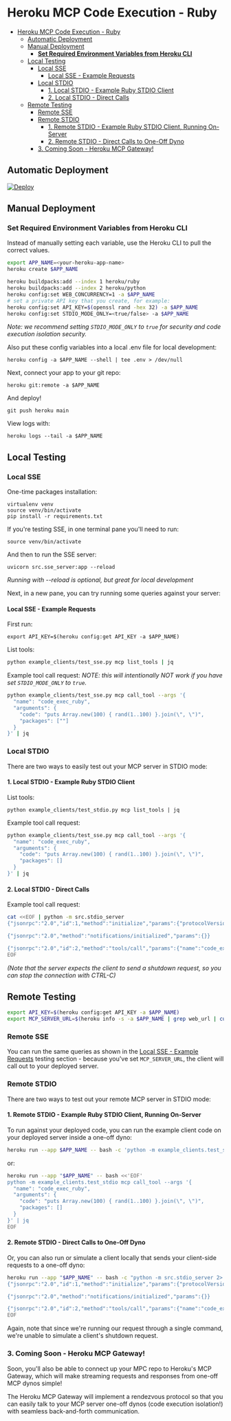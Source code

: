 
# Heroku MCP Code Execution - Ruby

- [Heroku MCP Code Execution - Ruby](#heroku-mcp-code-execution---ruby)
  - [Automatic Deployment](#automatic-deployment)
  - [Manual Deployment](#manual-deployment)
    - [**Set Required Environment Variables from Heroku CLI**](#set-required-environment-variables-from-heroku-cli)
  - [Local Testing](#local-testing)
    - [Local SSE](#local-sse)
      - [Local SSE - Example Requests](#local-sse---example-requests)
    - [Local STDIO](#local-stdio)
      - [1. Local STDIO - Example Ruby STDIO Client](#1-local-stdio---example-ruby-stdio-client)
      - [2. Local STDIO - Direct Calls](#2-local-stdio---direct-calls)
  - [Remote Testing](#remote-testing)
    - [Remote SSE](#remote-sse)
    - [Remote STDIO](#remote-stdio)
      - [1. Remote STDIO - Example Ruby STDIO Client, Running On-Server](#1-remote-stdio---example-ruby-stdio-client-running-on-server)
      - [2. Remote STDIO - Direct Calls to One-Off Dyno](#2-remote-stdio---direct-calls-to-one-off-dyno)
    - [3. Coming Soon - Heroku MCP Gateway!](#3-coming-soon---heroku-mcp-gateway)

## Automatic Deployment

[![Deploy](https://www.herokucdn.com/deploy/button.svg)](https://www.heroku.com/deploy)

## Manual Deployment
### **Set Required Environment Variables from Heroku CLI**
Instead of manually setting each variable, use the Heroku CLI to pull the correct values.

```sh
export APP_NAME=<your-heroku-app-name>
heroku create $APP_NAME

heroku buildpacks:add --index 1 heroku/ruby
heroku buildpacks:add --index 2 heroku/python
heroku config:set WEB_CONCURRENCY=1 -a $APP_NAME
# set a private API key that you create, for example:
heroku config:set API_KEY=$(openssl rand -hex 32) -a $APP_NAME
heroku config:set STDIO_MODE_ONLY=<true/false> -a $APP_NAME
```

*Note: we recommend setting `STDIO_MODE_ONLY` to `true` for security and code execution isolation security.*

Also put these config variables into a local .env file for local development:
```
heroku config -a $APP_NAME --shell | tee .env > /dev/null
```

Next, connect your app to your git repo:
```
heroku git:remote -a $APP_NAME
```
And deploy!
```
git push heroku main
```
View logs with:
```
heroku logs --tail -a $APP_NAME
```

## Local Testing
### Local SSE
One-time packages installation:
```
virtualenv venv
source venv/bin/activate
pip install -r requirements.txt
```

If you're testing SSE, in one terminal pane you'll need to run:
```
source venv/bin/activate
```
And then to run the SSE server:
```
uvicorn src.sse_server:app --reload
```
*Running with --reload is optional, but great for local development*

Next, in a new pane, you can try running some queries against your server:
#### Local SSE - Example Requests
First run:
```
export API_KEY=$(heroku config:get API_KEY -a $APP_NAME)
```

List tools:
```bash
python example_clients/test_sse.py mcp list_tools | jq
```

Example tool call request:
*NOTE: this will intentionally NOT work if you have set `STDIO_MODE_ONLY` to `true`.*
```bash
python example_clients/test_sse.py mcp call_tool --args '{
  "name": "code_exec_ruby",
  "arguments": {
    "code": "puts Array.new(100) { rand(1..100) }.join(\", \")",
    "packages": [""]
  }
}' | jq
```

### Local STDIO
There are two ways to easily test out your MCP server in STDIO mode:

#### 1. Local STDIO - Example Ruby STDIO Client
List tools:
```
python example_clients/test_stdio.py mcp list_tools | jq
```

Example tool call request:
```bash
python example_clients/test_sse.py mcp call_tool --args '{
  "name": "code_exec_ruby",
  "arguments": {
    "code": "puts Array.new(100) { rand(1..100) }.join(\", \")",
    "packages": []
  }
}' | jq

```

#### 2. Local STDIO - Direct Calls
Example tool call request:
```bash
cat <<EOF | python -m src.stdio_server
{"jsonrpc":"2.0","id":1,"method":"initialize","params":{"protocolVersion":"0.1.0","capabilities":{},"clientInfo":{"name":"test","version":"1.0.0"}}}

{"jsonrpc":"2.0","method":"notifications/initialized","params":{}}

{"jsonrpc":"2.0","id":2,"method":"tools/call","params":{"name":"code_exec_ruby","arguments":{"code":"puts Array.new(100) { rand(1..100) }.join(\", \")","packages":[]}}}
EOF
```
*(Note that the server expects the client to send a shutdown request, so you can stop the connection with CTRL-C)*

## Remote Testing
```bash
export API_KEY=$(heroku config:get API_KEY -a $APP_NAME)
export MCP_SERVER_URL=$(heroku info -s -a $APP_NAME | grep web_url | cut -d= -f2)
```

### Remote SSE
You can run the same queries as shown in the [Local SSE - Example Requests](#local-sse-example-requests) testing section - because you've set `MCP_SERVER_URL`, the client will call out to your deployed server.

### Remote STDIO
There are two ways to test out your remote MCP server in STDIO mode:

#### 1. Remote STDIO - Example Ruby STDIO Client, Running On-Server
To run against your deployed code, you can run the example client code on your deployed server inside a one-off dyno:
```bash
heroku run --app $APP_NAME -- bash -c 'python -m example_clients.test_stdio mcp list_tools | jq'
```
or:
```bash
heroku run --app "$APP_NAME" -- bash <<'EOF'
python -m example_clients.test_stdio mcp call_tool --args '{
  "name": "code_exec_ruby",
  "arguments": {
    "code": "puts Array.new(100) { rand(1..100) }.join(\", \")",
    "packages": []
  }
}' | jq
EOF
```

#### 2. Remote STDIO - Direct Calls to One-Off Dyno
Or, you can also run or simulate a client locally that sends your client-side requests to a one-off dyno:

```bash
heroku run --app "$APP_NAME" -- bash -c "python -m src.stdio_server 2> logs.txt" <<EOF
{"jsonrpc":"2.0","id":1,"method":"initialize","params":{"protocolVersion":"0.1.0","capabilities":{},"clientInfo":{"name":"test","version":"1.0.0"}}}

{"jsonrpc":"2.0","method":"notifications/initialized","params":{}}

{"jsonrpc":"2.0","id":2,"method":"tools/call","params":{"name":"code_exec_ruby","arguments":{"code":"puts Array.new(100) { rand(1..100) }.join(\", \")","packages":[]}}}
EOF
```

Again, note that since we're running our request through a single command, we're unable to simulate a client's shutdown request.

### 3. Coming Soon - Heroku MCP Gateway!
Soon, you'll also be able to connect up your MPC repo to Heroku's MCP Gateway, which will make streaming requests and responses from one-off MCP dynos simple!

The Heroku MCP Gateway will implement a rendezvous protocol so that you can easily talk to your MCP server one-off dynos (code execution isolation!) with seamless back-and-forth communication.
